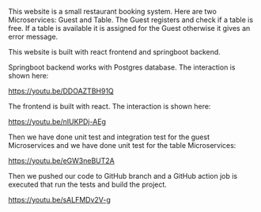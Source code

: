 

This website is a small restaurant booking system. Here are two Microservices: Guest and Table. The Guest registers and check if a table is free. If a table is available it is assigned for the Guest otherwise it gives an error message.

This website is built with react frontend and springboot backend.

Springboot backend works with Postgres database. The interaction is shown here: 

https://youtu.be/DDOAZTBH91Q 

The frontend is built with react. The interaction is shown here:


https://youtu.be/nIUKPDj-AEg 


Then we have done unit test and integration test for the guest Microservices and we have done unit test for the table Microservices:

https://youtu.be/eGW3neBUT2A 

Then we pushed our code to GitHub branch and a GitHub action job is executed that  run the tests and build the project.


https://youtu.be/sALFMDv2V-g 



